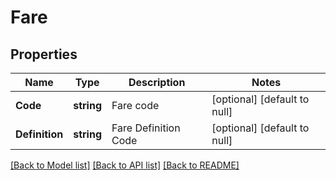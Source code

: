 # Fare

## Properties
Name | Type | Description | Notes
------------ | ------------- | ------------- | -------------
**Code** | **string** | Fare code | [optional] [default to null]
**Definition** | **string** | Fare Definition Code | [optional] [default to null]

[[Back to Model list]](../README.md#documentation-for-models) [[Back to API list]](../README.md#documentation-for-api-endpoints) [[Back to README]](../README.md)


